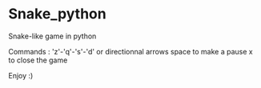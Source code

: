 # Snake_python
Snake-like game in python

Commands : 'z'-'q'-'s'-'d' or directionnal arrows
          space to make a pause
          x to close the game
          
Enjoy :)
